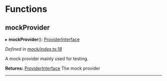 

# Functions

<a id="mockprovider"></a>

##  mockProvider

▸ **mockProvider**(): [ProviderInterface](../interfaces/_types_d_.providerinterface.md)

*Defined in [mock/index.ts:18](https://github.com/polkadot-js/api/blob/82baafb/packages/rpc-provider/src/mock/index.ts#L18)*

A mock provider mainly used for testing.

**Returns:** [ProviderInterface](../interfaces/_types_d_.providerinterface.md)
The mock provider

___

